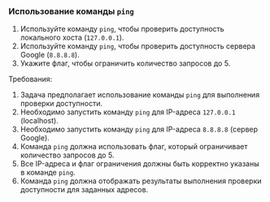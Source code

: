 
### Использование команды `ping`

1. Используйте команду `ping`, чтобы проверить доступность локального хоста (`127.0.0.1`).
2. Используйте команду `ping`, чтобы проверить доступность сервера Google (`8.8.8.8`).
3. Укажите флаг, чтобы ограничить количество запросов до 5.

Требования:
1. Задача предполагает использование команды `ping` для выполнения проверки доступности.
2. Необходимо запустить команду `ping` для IP-адреса `127.0.0.1` (localhost).
3. Необходимо запустить команду `ping` для IP-адреса `8.8.8.8` (сервер Google).
4. Команда `ping` должна использовать флаг, который ограничивает количество запросов до 5.
5. Все IP-адреса и флаг ограничения должны быть корректно указаны в команде `ping`.
6. Команда `ping` должна отображать результаты выполнения проверки доступности для заданных адресов.